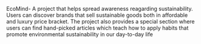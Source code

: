 EcoMind-
A project that helps spread awareness reagarding sustainability. Users can discover brands that sell sustainable goods both in affordable and luxury price bracket. The project also provides a special section where users can find hand-picked articles which teach how to apply habits that promote environmental sustainability in our day-to-day life
